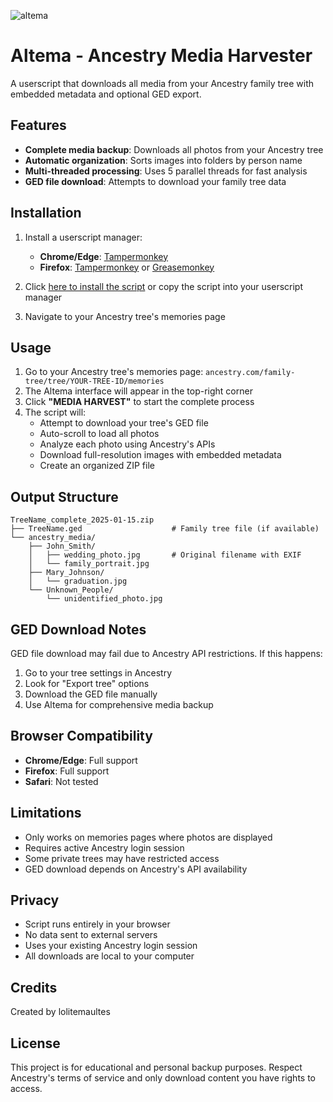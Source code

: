 ![altema](https://github.com/user-attachments/assets/1807d0b4-74de-4be5-a970-45f607ed1b71)

# Altema - Ancestry Media Harvester

A userscript that downloads all media from your Ancestry family tree with embedded metadata and optional GED export.

## Features

- **Complete media backup**: Downloads all photos from your Ancestry tree
- **Automatic organization**: Sorts images into folders by person name
- **Multi-threaded processing**: Uses 5 parallel threads for fast analysis
- **GED file download**: Attempts to download your family tree data

## Installation

1. Install a userscript manager:
   - **Chrome/Edge**: [Tampermonkey](https://chrome.google.com/webstore/detail/tampermonkey/dhdgffkkebhmkfjojejmpbldmpobfkfo)
   - **Firefox**: [Tampermonkey](https://addons.mozilla.org/en-US/firefox/addon/tampermonkey/) or [Greasemonkey](https://addons.mozilla.org/en-US/firefox/addon/greasemonkey/)

2. Click [here to install the script](github.com/lolitemaultes/Altema/altema.user.js) or copy the script into your userscript manager

3. Navigate to your Ancestry tree's memories page

## Usage

1. Go to your Ancestry tree's memories page: `ancestry.com/family-tree/tree/YOUR-TREE-ID/memories`
2. The Altema interface will appear in the top-right corner
3. Click **"MEDIA HARVEST"** to start the complete process
4. The script will:
   - Attempt to download your tree's GED file
   - Auto-scroll to load all photos
   - Analyze each photo using Ancestry's APIs
   - Download full-resolution images with embedded metadata
   - Create an organized ZIP file

## Output Structure

```
TreeName_complete_2025-01-15.zip
├── TreeName.ged                    # Family tree file (if available)
└── ancestry_media/
    ├── John_Smith/
    │   ├── wedding_photo.jpg       # Original filename with EXIF
    │   └── family_portrait.jpg
    ├── Mary_Johnson/
    │   └── graduation.jpg
    └── Unknown_People/
        └── unidentified_photo.jpg
```

## GED Download Notes

GED file download may fail due to Ancestry API restrictions. If this happens:
1. Go to your tree settings in Ancestry
2. Look for "Export tree" options
3. Download the GED file manually
4. Use Altema for comprehensive media backup

## Browser Compatibility

- **Chrome/Edge**: Full support
- **Firefox**: Full support
- **Safari**: Not tested

## Limitations

- Only works on memories pages where photos are displayed
- Requires active Ancestry login session
- Some private trees may have restricted access
- GED download depends on Ancestry's API availability

## Privacy

- Script runs entirely in your browser
- No data sent to external servers
- Uses your existing Ancestry login session
- All downloads are local to your computer

## Credits

Created by lolitemaultes

## License

This project is for educational and personal backup purposes. Respect Ancestry's terms of service and only download content you have rights to access.

